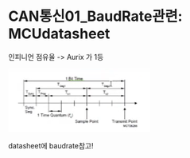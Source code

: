 # CAN통신01_BaudRate관련: MCUdatasheet



인피니언 점유율 -> Aurix 가 1등



 ![](CAN통신01_BaudRate관련_MCUdatasheet/2023-03-07-17-00-55-image.png)

datasheet에 baudrate참고!


